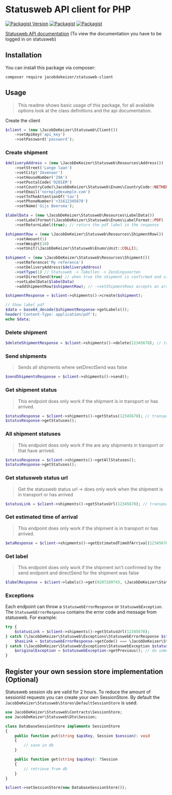 # Statusweb API client for PHP

[![Packagist Version](https://img.shields.io/packagist/v/jacobdekeizer/statusweb-client)](https://packagist.org/packages/jacobdekeizer/statusweb-client)
[![Packagist](https://img.shields.io/packagist/l/jacobdekeizer/statusweb-client?color=brightgreen)](https://packagist.org/packages/jacobdekeizer/statusweb-client)
[![Packagist](https://img.shields.io/packagist/dt/jacobdekeizer/statusweb-client?color=brightgreen)](https://packagist.org/packages/jacobdekeizer/statusweb-client)

[Statusweb API documentation](https://www.statusweb.nl/DfEngine/Resource.asp?resource=fUVRYykH20cyyGDWSFHcudnyYovtsJPMviMCiH-S_zcm3qlw50UQf-gGtQTx9bENdgvl2pvJjErcN2sh67uHRR9rApGezWocU7hMuK8jZCbR4BKiqoLXp_8mnHo1aPmetTJI4PV_9CFv0X2O0hD5pQ==) (To view the documentation you have to be logged in on statusweb)

## Installation

You can install this package via composer:

```
composer require jacobdekeizer/statusweb-client
```

## Usage

> This readme shows basic usage of this package, for all available options look at the class definitions and the api documentation.

Create the client

```php
$client = (new \JacobDeKeizer\Statusweb\Client())
    ->setApiKey('api_key')
    ->setPassword('password');
```

### Create shipment

```php
$deliveryAddress = (new \JacobDeKeizer\Statusweb\Resources\Address())
    ->setStreet('Lange laan')
    ->setCity('Zevenaar')
    ->setHouseNumber('29A')
    ->setPostalCode('9281EM')
    ->setCountryCode(\JacobDeKeizer\Statusweb\Enums\CountryCode::NETHERLANDS)
    ->setEmail('noreply@example.com')
    ->setToTheAttentionOf('tav')
    ->setPhoneNumber('+31612345678')
    ->setName('Gijs Boersma');

$labelData = (new \JacobDeKeizer\Statusweb\Resources\LabelData())
    ->setLabelFormat(\JacobDeKeizer\Statusweb\Enums\LabelFormat::PDF)
    ->setReturnLabel(true); // return the pdf label in the response

$shipmentRow = (new \JacobDeKeizer\Statusweb\Resources\ShipmentRow())
    ->setAmount(1)
    ->setWeight(10)
    ->setUnit(\JacobDeKeizer\Statusweb\Enums\Unit::COLLI);

$shipment = (new \JacobDeKeizer\Statusweb\Resources\Shipment())
    ->setReference('My reference')
    ->setDeliveryAddress($deliveryAddress)
    ->setType(1) // Statusweb -> Tabellen -> Zendingsoorten
    ->setDirectSend(true) // when true the shipment is confirmed and can't be deleted
    ->setLabelData($labelData)
    ->addShipmentRow($shipmentRow); // ->setShipmentRows accepts an array of ShipmentRows

$shipmentResponse = $client->shipments()->create($shipment);

// Show label pdf
$data = base64_decode($shipmentResponse->getLabels());
header('Content-Type: application/pdf');
echo $data;
```

### Delete shipment

```php
$deleteShipmentResponse = $client->shipments()->delete(12345678); // transportNumber
```

### Send shipments
> Sends all shipments where setDirectSend was false
```php
$sendShipmentsResponse = $client->shipments()->send();
```

### Get shipment status
> This endpoint does only work if the shipment is in transport or has arrived.
```php
$statusResponse = $client->shipments()->getStatus(12345678); // transportNumber
$statusResponse->getStatuses();
```

### All shipment statuses
> This endpoint does only work if the are any shipments in transport or that have arrived.
```php
$statusResponse = $client->shipments()->getAllStatuses();
$statusResponse->getStatuses();
```

### Get statusweb status url
> Get the statusweb status url -> does only work when the shipment is in transport or has arrived
```php
$statusLink = $client->shipments()->getStatusUrl(12345678); // transportNumber
```

### Get estimated time of arrival
> This endpoint does only work if the shipment is in transport or has arrived.
```php
$etaResponse = $client->shipments()->getEstimatedTimeOfArrival(12345678); // transportNumber
```

### Get label
> This endpoint does only work if the shipment isn't confirmed by the send endpoint and directSend for the shipment was false
```php
$labelResponse = $client->labels()->get(9207289743, \JacobDeKeizer\Statusweb\Enums\LabelFormat::PDF);
```

### Exceptions

Each endpoint can throw a `StatuswebErrorResponse` or `StatuswebException`.
The `StatuswebErrorResponse` contains the error code and message from statusweb.
For example:
```php
try {
    $statusLink = $client->shipments()->getStatusUrl(12345678);
} catch (\JacobDeKeizer\Statusweb\Exceptions\StatuswebErrorResponse $statuswebErrorResponse) {
    $hasLink = $statuswebErrorResponse->getCode() === \JacobDeKeizer\Statusweb\Enums\ResponseCode::NO_STATUS_URL_FOR_SHIPMENT;
} catch (\JacobDeKeizer\Statusweb\Exceptions\StatuswebException $statuswebException) {
    $originalException = $statuswebException->getPrevious(); // do something
}
```

## Register your own session store implementation (Optional)

Statusweb session ids are valid for 2 hours.
To reduce the amount of sessionId requests you can create your own SessionStore.
By default the `JacobDeKeizer\Statusweb\Stores\DefaultSessionStore` is used.

```php
use JacobDeKeizer\Statusweb\Contracts\SessionStore;
use JacobDeKeizer\Statusweb\Dto\Session;

class DatabaseSessionStore implements SessionStore
{
    public function put(string $apiKey, Session $session): void
    {
        // save in db
    }

    public function get(string $apiKey): ?Session
    {
        // retrieve from db
    }
}
```

```php
$client->setSessionStore(new DatabaseSessionStore());
```

